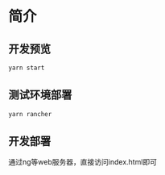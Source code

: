 # 简介

## 开发预览

```bash
yarn start
```

## 测试环境部署

```bash
yarn rancher
```

## 开发部署

通过ng等web服务器，直接访问index.html即可
